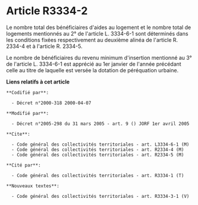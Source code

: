 # Article R3334-2

Le nombre total des bénéficiaires d'aides au logement et le nombre total de logements mentionnés au 2° de l'article L.
3334-6-1 sont déterminés dans les conditions fixées respectivement au deuxième alinéa de l'article R. 2334-4 et à l'article
R. 2334-5.

Le nombre de bénéficiaires du revenu minimum d'insertion mentionné au 3° de l'article L. 3334-6-1 est apprécié au 1er janvier
de l'année précédant celle au titre de laquelle est versée la dotation de péréquation urbaine.

**Liens relatifs à cet article**

	**Codifié par**:

	  - Décret n°2000-318 2000-04-07

	**Modifié par**:

	  - Décret n°2005-298 du 31 mars 2005 - art. 9 () JORF 1er avril 2005

	**Cite**:

	  - Code général des collectivités territoriales - art. L3334-6-1 (M)
	  - Code général des collectivités territoriales - art. R2334-4 (M)
	  - Code général des collectivités territoriales - art. R2334-5 (M)

	**Cité par**:

	  - Code général des collectivités territoriales - art. R3334-1 (T)

	**Nouveaux textes**:

	  - Code général des collectivités territoriales - art. R3334-3-1 (V)
